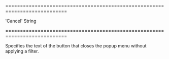<!--**
/*-------------------------------------------
    Auto-generated file. Do not modify.
-------------------------------------------

**-->
===========================================================================
<!--default-->'Cancel'<!--/default-->
<!--type-->String<!--/type-->
===========================================================================

<!--shortDescription-->
Specifies the text of the button that closes the popup menu without applying a filter.
<!--/shortDescription-->

<!--fullDescription-->

<!--/fullDescription-->